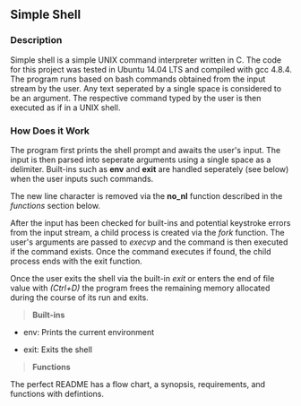## Simple Shell

### Description

Simple shell is a simple UNIX command interpreter written in C. The code for
this project was tested in Ubuntu 14.04 LTS and compiled with gcc 4.8.4. The
program runs based on bash commands obtained from the input stream by the user.
Any text seperated by a single space is considered to be an argument. The
respective command typed by the user is then executed as if in a UNIX shell.

### How Does it Work

The program first prints the shell prompt and awaits the user's input. The input
is then parsed into seperate arguments using a single space as a delimiter.
Built-ins such as **env** and **exit** are handled seperately (see below) when
the user inputs such commands.

The new line character is removed via the **no_nl** function described in the
*functions* section below.

After the input has been checked for built-ins and potential keystroke errors
from the input stream, a child process is created via the *fork* function. The
user's arguments are passed to *execvp* and the command is then executed if the
command exists. Once the command executes if found, the child process ends with
the exit function.

Once the user exits the shell via the built-in *exit* or enters the end of file
value with *(Ctrl+D)* the program frees the remaining memory allocated during
the course of its run and exits.

> **Built-ins**
>

 - env: Prints the current environment

 - exit: Exits the shell

> **Functions**
>


The perfect README has a flow chart, a synopsis, requirements, and functions with
defintions.